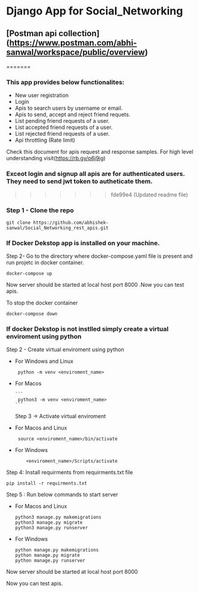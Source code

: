 # Django App for Social_Networking

## [Postman api collection] (https://www.postman.com/abhi-sanwal/workspace/public/overview)

=======

### This app provides below functionalites:

- New user registration
- Login
- Apis to search users by username or email.
- Apis to send, accept and reject friend requets.
- List pending friend requests of a user.
- List accepted friend requests of a user.
- List rejected friend requests of a user.
- Api throttling (Rate limit)

Check this document for apis request and response samples. For high level understanding visit(https://rb.gy/p6j9ig)

### Exceot login and signup all apis are for authenticated users. They need to send jwt token to autheticate them.

> > > > > > > fde99e4 (Updated readme file)

### Step 1 - Clone the repo

```
git clone https://github.com/abhishek-sanwal/Social_Networking_rest_apis.git
```

### If Docker Dekstop app is installed on your machine.

Step 2- Go to the directory where docker-compose.yaml file is present and run projetc in docker container.

```
docker-compose up

```

Now server should be started at local host port 8000 .Now you can test apis.

To stop the docker container

```
docker-compose down
```

### If docker Dekstop is not instlled simply create a virtual enviroment using python

Step 2 - Create virtual enviroment using python

- For Windows and Linux

  ```
   python -m venv <enviroment_name>

  ```

- For Macos

      ```
       python3 -m venv <enviroment_name>
      ```

  Step 3 -> Activate virtual enviroment

- For Macos and Linux

  ```
   source <enviroment_name>/bin/activate

  ```

- For Windows

  ```
      <enviroment_name>/Scripts/activate

  ```

Step 4: Install requirments from requirments.txt file

```
pip install -r requirments.txt
```

Step 5 : Run below commands to start server

- For Macos and Linux
  ```
  python3 manage.py makemigrations
  python3 manage.py migrate
  python3 manage.py runserver
  ```
- For Windows

  ```
  python manage.py makemigrations
  python manage.py migrate
  python manage.py runserver
  ```

Now server should be started at local host port 8000

Now you can test apis.
